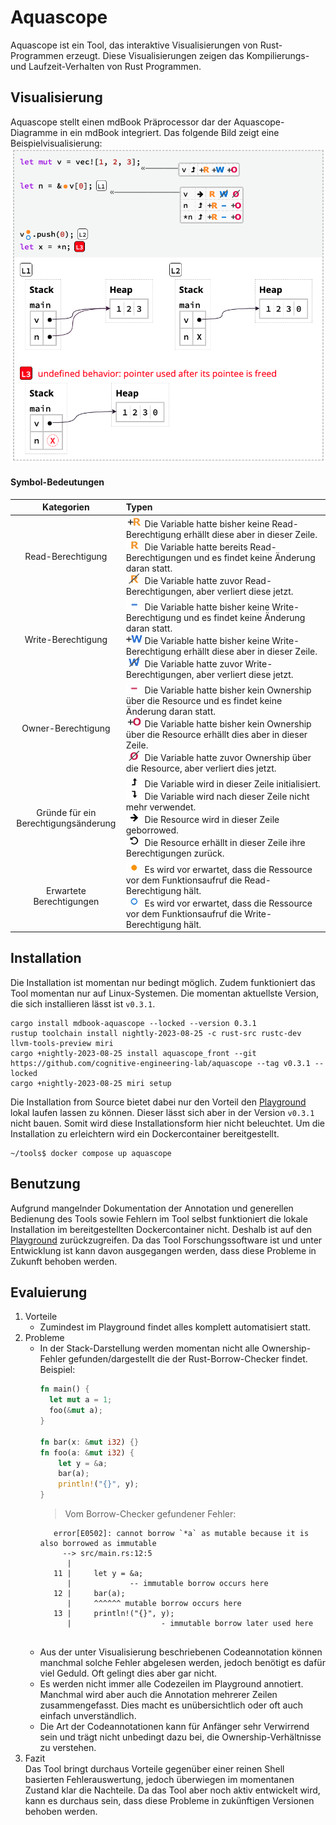 # Aquascope
Aquascope ist ein Tool, das interaktive Visualisierungen von Rust-Programmen erzeugt. Diese Visualisierungen zeigen das Kompilierungs- und Laufzeit-Verhalten von Rust Programmen.


## Visualisierung
Aquascope stellt einen mdBook Präprocessor dar der Aquascope-Diagramme in ein mdBook integriert.
Das folgende Bild zeigt eine Beispielvisualisierung: <br>
![alt tag](https://github.com/michael-gleike/tools/blob/main/aquascope/pictures/example.png)


#### Symbol-Bedeutungen
|                Kategorien                | Typen                                                                                                                                                                                                                                                                                                                                                                                                                                      |
|:----------------------------------------:|:-------------------------------------------------------------------------------------------------------------------------------------------------------------------------------------------------------------------------------------------------------------------------------------------------------------------------------------------------------------------------------------------------------------------------------------------|
|            Read-Berechtigung             | ![gainRead.png](pictures/notation/gainRead.png) Die Variable hatte bisher keine Read-Berechtigung erhällt diese aber in dieser Zeile.<br>![read.png](pictures/notation/read.png) Die Variable hatte bereits Read-Berechtigungen und es findet keine Änderung daran statt.<br>![dropRead.png](pictures/notation/dropRead.png) Die Variable hatte zuvor Read-Berechtigungen, aber verliert diese jetzt.                                      |
|            Write-Berechtigung            | ![noWrite.png](pictures/notation/noWrite.png) Die Variable hatte bisher keine Write-Berechtigung und es findet keine Änderung daran statt. <br>![gainWrite.png](pictures/notation/gainWrite.png) Die Variable hatte bisher keine Write-Berechtigung erhällt diese aber in dieser Zeile. <br>![dropWrite.png](pictures/notation/dropWrite.png) Die Variable hatte zuvor Write-Berechtigungen, aber verliert diese jetzt.                    |
|            Owner-Berechtigung            | ![noOwner.png](pictures/notation/noOwner.png) Die Variable hatte bisher kein Ownership über die Resource und es findet keine Änderung daran statt.<br>![gainOwner.png](pictures/notation/gainOwner.png) Die Variable hatte bisher kein Ownership über die Resource erhällt dies aber in dieser Zeile.<br>![dropOwner.png](pictures/notation/dropOwner.png) Die Variable hatte zuvor Ownership über die Resource, aber verliert dies jetzt. |
| Gründe für ein<br> Berechtigungsänderung | ![initialize.png](pictures/notation/initialize.png) Die Variable wird in dieser Zeile initialisiert.<br>![drop.png](pictures/notation/drop.png) Die Variable wird nach dieser Zeile nicht mehr verwendet.<br>![borrow.png](pictures/notation/borrow.png) Die Resource wird in dieser Zeile geborrowed.<br>![regainBorrow.png](pictures/notation/regainBorrow.png) Die Resource erhällt in dieser Zeile ihre Berechtigungen zurück.         |
|        Erwartete Berechtigungen          | ![expectRead.png](pictures/notation/expectRead.png) Es wird vor erwartet, dass die Ressource vor dem Funktionsaufruf die Read-Berechtigung hält.<br>![expectWrite.png](pictures/notation/expectWrite.png) Es wird vor erwartet, dass die Ressource vor dem Funktionsaufruf die Write-Berechtigung hält.                                                                                                                                    |

## Installation
Die Installation ist momentan nur bedingt möglich. Zudem funktioniert das Tool momentan nur auf Linux-Systemen. Die momentan aktuellste Version, die sich installieren lässt ist ``v0.3.1``.
````shell
cargo install mdbook-aquascope --locked --version 0.3.1
rustup toolchain install nightly-2023-08-25 -c rust-src rustc-dev llvm-tools-preview miri
cargo +nightly-2023-08-25 install aquascope_front --git https://github.com/cognitive-engineering-lab/aquascope --tag v0.3.1 --locked
cargo +nightly-2023-08-25 miri setup
````
Die Installation from Source bietet dabei nur den Vorteil den [Playground](https://cognitive-engineering-lab.github.io/aquascope/) lokal laufen lassen zu können. Dieser lässt sich aber in der Version ``v0.3.1`` nicht bauen. Somit wird diese Installationsform hier nicht beleuchtet.
Um die Installation zu erleichtern wird ein Dockercontainer bereitgestellt.
````shell
~/tools$ docker compose up aquascope
````

## Benutzung
Aufgrund mangelnder Dokumentation der Annotation und generellen Bedienung des Tools sowie Fehlern im Tool selbst funktioniert die lokale Installation im bereitgestellten Dockercontainer nicht. Deshalb ist auf den [Playground](https://cognitive-engineering-lab.github.io/aquascope/) zurückzugreifen. Da das Tool Forschungssoftware ist und unter Entwicklung ist kann davon ausgegangen werden, dass diese Probleme in Zukunft behoben werden.

## Evaluierung
1. Vorteile
    - Zumindest im Playground findet alles komplett automatisiert statt.
2. Probleme
    - In der Stack-Darstellung werden momentan nicht alle Ownership-Fehler gefunden/dargestellt die der Rust-Borrow-Checker findet. Beispiel:
        ````rust
        fn main() {
          let mut a = 1;
          foo(&mut a);
        }
        
        fn bar(x: &mut i32) {}
        fn foo(a: &mut i32) {
            let y = &a;
            bar(a);
            println!("{}", y);
        }
        ````
         > Vom Borrow-Checker gefundener Fehler:
         ````shell
            error[E0502]: cannot borrow `*a` as mutable because it is also borrowed as immutable
              --> src/main.rs:12:5
               |
            11 |     let y = &a;
               |             -- immutable borrow occurs here
            12 |     bar(a);
               |     ^^^^^^ mutable borrow occurs here
            13 |     println!("{}", y);
               |                    - immutable borrow later used here
            
         ````
    - Aus der unter Visualisierung beschriebenen Codeannotation können manchmal solche Fehler abgelesen werden, jedoch benötigt es dafür viel Geduld. Oft gelingt dies aber gar nicht.
    - Es werden nicht immer alle Codezeilen im Playground annotiert. Manchmal wird aber auch die Annotation mehrerer Zeilen zusammengefasst. Dies macht es unübersichtlich oder oft auch einfach unverständlich.
    - Die Art der Codeannotationen kann für Anfänger sehr Verwirrend sein und trägt nicht unbedingt dazu bei, die Ownership-Verhältnisse zu verstehen.
3. Fazit <br>
Das Tool bringt durchaus Vorteile gegenüber einer reinen Shell basierten Fehlerauswertung, jedoch überwiegen im momentanen Zustand klar die Nachteile. Da das Tool aber noch aktiv entwickelt wird, kann es durchaus sein, dass diese Probleme in zukünftigen Versionen behoben werden.
